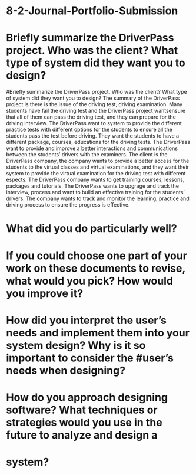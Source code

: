 # 8-2-Journal-Portfolio-Submission
# Briefly summarize the DriverPass project. Who was the client? What type of system did they want you to design?
#Briefly summarize the DriverPass project. Who was the client? What type of system did they want you to design?
The summary of the DriverPass project is there is the issue of the driving test, driving examination. Many students have fail the driving  test and the DriverPass project wantsensure that all of them can pass the driving test, and they can prepare for the driving interview. The DriverPass want to system to provide the different practice tests with different options for the students to ensure all the students pass the test before driving. They want the students to have a different package, courses, educations for the driving tests. The DriverPass want to provide and improve a better interactions and communications between the students’ drivers with the examiners. 
The client is the DriverPass company, the company wants to provide a better access for the students to the virtual classes and virtual examinations, and they want their system to provide the virtual examination for the driving test  with different espects. The DriverPass company wants to get training courses, lessons, packages and tutorials. The DriverPass wants to upgrage and track the interview, process and want to build an effective training for the students’ drivers. The company wants to track and monitor the learning, practice and driving process to ensure the progress is effective. 
# What did you do particularly well?
# If you could choose one part of your work on these documents to revise, what would you pick? How would you improve it?
# How did you interpret the user’s needs and implement them into your system design? Why is it so important to consider the #user’s needs when designing?
# How do you approach designing software? What techniques or strategies would you use in the future to analyze and design a 
# system?
#
#
#
#
#
#
#
#
#
#
#
#
